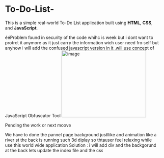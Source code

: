 # To-Do-List-
This is a simple real-world To-Do List application built using **HTML**, **CSS**, and **JavaScript**.

ééProblem found  in security of the code whihc is week but i dont want to protrct it anymore as it just carry the information wich user need fro self but anyhow i will add the confused javascript version in it .will use concept of JavaScript Obfuscator Tool
<img width="275" height="217" alt="image" src="https://github.com/user-attachments/assets/1507fe87-ed2a-4baf-8b66-86a8271dfa73" />


Pending the work or next moove 

We have to done the pannel page background justllike and animation like a river st the back is running such 3d diplay so thtauser feel relaxing while use this world wide application 
Solution : i will add div and the backgorund at the back lets update the index file and the css 
